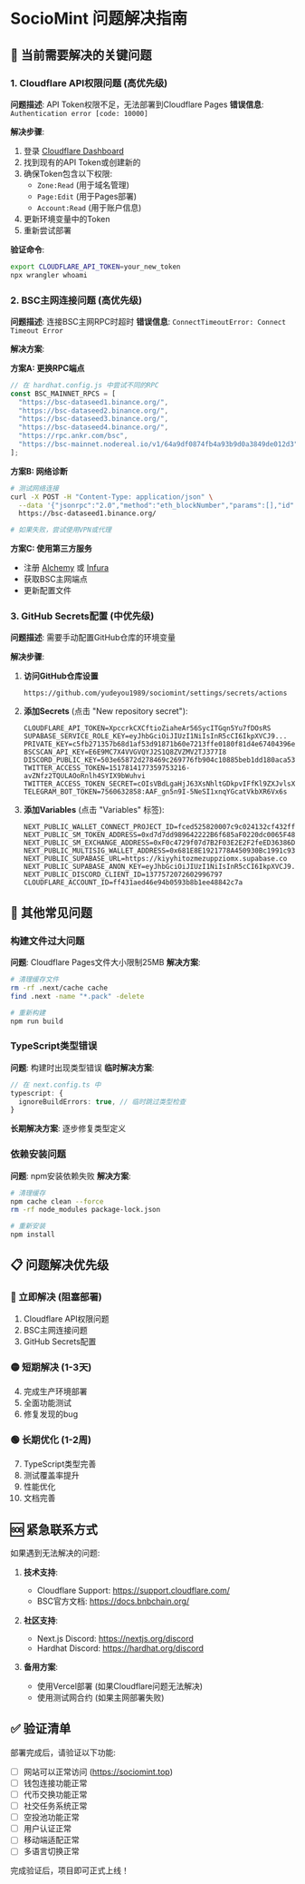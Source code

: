 # SocioMint 问题解决指南

## 🚨 当前需要解决的关键问题

### 1. Cloudflare API权限问题 (高优先级)

**问题描述**: API Token权限不足，无法部署到Cloudflare Pages
**错误信息**: `Authentication error [code: 10000]`

**解决步骤**:
1. 登录 [Cloudflare Dashboard](https://dash.cloudflare.com/profile/api-tokens)
2. 找到现有的API Token或创建新的
3. 确保Token包含以下权限:
   - `Zone:Read` (用于域名管理)
   - `Page:Edit` (用于Pages部署)
   - `Account:Read` (用于账户信息)
4. 更新环境变量中的Token
5. 重新尝试部署

**验证命令**:
```bash
export CLOUDFLARE_API_TOKEN=your_new_token
npx wrangler whoami
```

### 2. BSC主网连接问题 (高优先级)

**问题描述**: 连接BSC主网RPC时超时
**错误信息**: `ConnectTimeoutError: Connect Timeout Error`

**解决方案**:

**方案A: 更换RPC端点**
```javascript
// 在 hardhat.config.js 中尝试不同的RPC
const BSC_MAINNET_RPCS = [
  "https://bsc-dataseed1.binance.org/",
  "https://bsc-dataseed2.binance.org/", 
  "https://bsc-dataseed3.binance.org/",
  "https://bsc-dataseed4.binance.org/",
  "https://rpc.ankr.com/bsc",
  "https://bsc-mainnet.nodereal.io/v1/64a9df0874fb4a93b9d0a3849de012d3"
];
```

**方案B: 网络诊断**
```bash
# 测试网络连接
curl -X POST -H "Content-Type: application/json" \
  --data '{"jsonrpc":"2.0","method":"eth_blockNumber","params":[],"id":1}' \
  https://bsc-dataseed1.binance.org/

# 如果失败，尝试使用VPN或代理
```

**方案C: 使用第三方服务**
- 注册 [Alchemy](https://www.alchemy.com/) 或 [Infura](https://infura.io/)
- 获取BSC主网端点
- 更新配置文件

### 3. GitHub Secrets配置 (中优先级)

**问题描述**: 需要手动配置GitHub仓库的环境变量

**解决步骤**:

1. **访问GitHub仓库设置**
   ```
   https://github.com/yudeyou1989/sociomint/settings/secrets/actions
   ```

2. **添加Secrets** (点击 "New repository secret"):
   ```
   CLOUDFLARE_API_TOKEN=XpccrkCXCftioZiaheAr56SycITGqn5Yu7fDOsRS
   SUPABASE_SERVICE_ROLE_KEY=eyJhbGciOiJIUzI1NiIsInR5cCI6IkpXVCJ9...
   PRIVATE_KEY=c5fb271357b68d1af53d91871b60e7213ffe0180f81d4e67404396ec1f22caa7
   BSCSCAN_API_KEY=E6E9MC7X4VVGVQYJ2S1Q8ZVZMV2TJ377I8
   DISCORD_PUBLIC_KEY=503e65872d278469c269776fb904c10885beb1dd180aca5338ca7a5664b2c9e0
   TWITTER_ACCESS_TOKEN=1517814177359753216-avZNfz2TQULAOoRnlh4SYIX9bWuhvi
   TWITTER_ACCESS_TOKEN_SECRET=cOIsVBdLgaHjJ63XsNhltGDkpvIFfKl9ZXJvlsX7PXCKo
   TELEGRAM_BOT_TOKEN=7560632858:AAF_gn5n9I-5NeSI1xnqYGcatVkbXR6Vx6s
   ```

3. **添加Variables** (点击 "Variables" 标签):
   ```
   NEXT_PUBLIC_WALLET_CONNECT_PROJECT_ID=fced525820007c9c024132cf432ffcae
   NEXT_PUBLIC_SM_TOKEN_ADDRESS=0xd7d7dd989642222B6f685aF0220dc0065F489ae0
   NEXT_PUBLIC_SM_EXCHANGE_ADDRESS=0xF0c4729f07d7B2F03E2E2F2feED36386Dc8bFb8E
   NEXT_PUBLIC_MULTISIG_WALLET_ADDRESS=0x681E8E1921778A450930Bc1991c93981FD0B1F24
   NEXT_PUBLIC_SUPABASE_URL=https://kiyyhitozmezuppziomx.supabase.co
   NEXT_PUBLIC_SUPABASE_ANON_KEY=eyJhbGciOiJIUzI1NiIsInR5cCI6IkpXVCJ9...
   NEXT_PUBLIC_DISCORD_CLIENT_ID=1377572072602996797
   CLOUDFLARE_ACCOUNT_ID=ff431aed46e94b0593b8b1ee48842c7a
   ```

## 🔧 其他常见问题

### 构建文件过大问题

**问题**: Cloudflare Pages文件大小限制25MB
**解决方案**: 
```bash
# 清理缓存文件
rm -rf .next/cache cache
find .next -name "*.pack" -delete

# 重新构建
npm run build
```

### TypeScript类型错误

**问题**: 构建时出现类型错误
**临时解决方案**: 
```typescript
// 在 next.config.ts 中
typescript: {
  ignoreBuildErrors: true, // 临时跳过类型检查
}
```

**长期解决方案**: 逐步修复类型定义

### 依赖安装问题

**问题**: npm安装依赖失败
**解决方案**:
```bash
# 清理缓存
npm cache clean --force
rm -rf node_modules package-lock.json

# 重新安装
npm install
```

## 📋 问题解决优先级

### 🔴 立即解决 (阻塞部署)
1. Cloudflare API权限问题
2. BSC主网连接问题
3. GitHub Secrets配置

### 🟡 短期解决 (1-3天)
4. 完成生产环境部署
5. 全面功能测试
6. 修复发现的bug

### 🟢 长期优化 (1-2周)
7. TypeScript类型完善
8. 测试覆盖率提升
9. 性能优化
10. 文档完善

## 🆘 紧急联系方式

如果遇到无法解决的问题:

1. **技术支持**: 
   - Cloudflare Support: https://support.cloudflare.com/
   - BSC官方文档: https://docs.bnbchain.org/

2. **社区支持**:
   - Next.js Discord: https://nextjs.org/discord
   - Hardhat Discord: https://hardhat.org/discord

3. **备用方案**:
   - 使用Vercel部署 (如果Cloudflare问题无法解决)
   - 使用测试网合约 (如果主网部署失败)

## ✅ 验证清单

部署完成后，请验证以下功能:

- [ ] 网站可以正常访问 (https://sociomint.top)
- [ ] 钱包连接功能正常
- [ ] 代币交换功能正常
- [ ] 社交任务系统正常
- [ ] 空投池功能正常
- [ ] 用户认证正常
- [ ] 移动端适配正常
- [ ] 多语言切换正常

完成验证后，项目即可正式上线！
